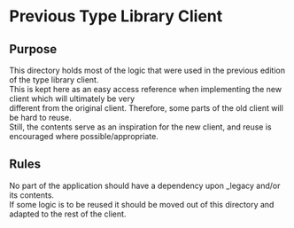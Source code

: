 # Previous Type Library Client

## Purpose
This directory holds most of the logic that were used in the previous edition of the type library client.  
This is kept here as an easy access reference when implementing the new client which will ultimately be very  
different from the original client. Therefore, some parts of the old client will be hard to reuse.  
Still, the contents serve as an inspiration for the new client, and reuse is encouraged where possible/appropriate.

## Rules

No part of the application should have a dependency upon _legacy and/or its contents.  
If some logic is to be reused it should be moved out of this directory and adapted to the rest of the client.
